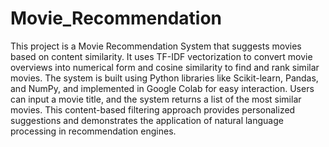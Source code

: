 # Movie_Recommendation
This project is a Movie Recommendation System that suggests movies based on content similarity. It uses TF-IDF vectorization to convert movie overviews into numerical form and cosine similarity to find and rank similar movies. The system is built using Python libraries like Scikit-learn, Pandas, and NumPy, and implemented in Google Colab for easy interaction. Users can input a movie title, and the system returns a list of the most similar movies. This content-based filtering approach provides personalized suggestions and demonstrates the application of natural language processing in recommendation engines.

